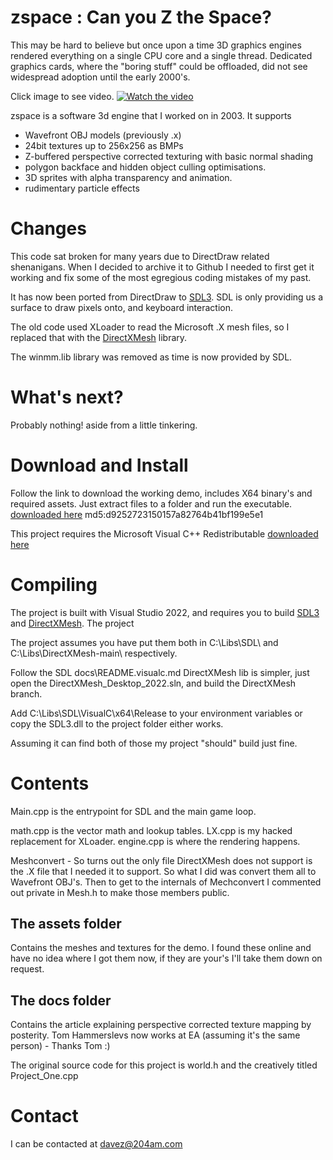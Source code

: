 
# zspace : Can you Z the Space?

This may be hard to believe but once upon a time 3D graphics engines rendered
everything on a single CPU core and a single thread. Dedicated graphics cards, 
where the "boring stuff" could be offloaded, did not see widespread adoption
until the early 2000's.

Click image to see video.
[![Watch the video](https://img.youtube.com/vi/HjbRNnHziek/maxresdefault.jpg)](https://youtu.be/HjbRNnHziek)

zspace is a software 3d engine that I worked on in 2003. It supports
- Wavefront OBJ models (previously .x)
- 24bit textures up to 256x256 as BMPs
- Z-buffered perspective corrected texturing with basic normal shading
- polygon backface and hidden object culling optimisations.
- 3D sprites with alpha transparency and animation.
- rudimentary particle effects



# Changes #

This code sat broken for many years due to DirectDraw related shenanigans. When
I decided to archive it to Github I needed to first get it working and fix some
of the most egregious coding mistakes of my past.

It has now been ported from DirectDraw to [SDL3](https://github.com/libsdl-org/SDL).
SDL is only providing us a surface to draw pixels onto, and keyboard interaction.

The old code used XLoader to read the Microsoft .X mesh files, so I replaced 
that with the [DirectXMesh](https://github.com/microsoft/DirectXMesh) library.

The winmm.lib library was removed as time is now provided by SDL.

# What's next? #

Probably nothing! aside from a little tinkering.


# Download and Install #

Follow the link to download the working demo, includes X64 binary's and required
assets. Just extract files to a folder and run the executable.
[downloaded here](https://204am.com/downloads/zspace_2025.zip) md5:d9252723150157a82764b41bf199e5e1

This project requires the Microsoft Visual C++ Redistributable [downloaded here](https://learn.microsoft.com/en-us/cpp/windows/latest-supported-vc-redist?view=msvc-170) 

# Compiling #

The project is built with Visual Studio 2022, and requires you to build [SDL3](https://github.com/libsdl-org/SDL) and [DirectXMesh](https://github.com/microsoft/DirectXMesh). The project 

The project assumes you have put them both in C:\Libs\SDL\ and C:\Libs\DirectXMesh-main\ respectively.

Follow the SDL docs\README.visualc.md
DirectXMesh lib is simpler, just open the DirectXMesh_Desktop_2022.sln, and build the DirectXMesh branch.

Add C:\Libs\SDL\VisualC\x64\Release to your environment variables or copy the 
SDL3.dll to the project folder either works.

Assuming it can find both of those my project "should" build just fine.


# Contents #

Main.cpp is the entrypoint for SDL and the main game loop.

math.cpp is the vector math and lookup tables.
LX.cpp is my hacked replacement for XLoader.
engine.cpp is where the rendering happens.

Meshconvert - So turns out the only file DirectXMesh does not support is the .X file that I needed it to support. So what I did was convert them all to Wavefront OBJ's.
Then to get to the internals of Mechconvert I commented out private in Mesh.h to
make those members public.

## The assets folder ##
Contains the meshes and textures for the demo. I found these
online and have no idea where I got them now, if they are your's I'll take them
down on request.

## The docs folder ##
Contains the article explaining perspective corrected texture mapping by posterity. Tom Hammerslevs now works at EA (assuming it's the same person) - Thanks Tom :)

The original source code for this project is world.h and the creatively titled Project_One.cpp

# Contact # 

I can be contacted at davez@204am.com